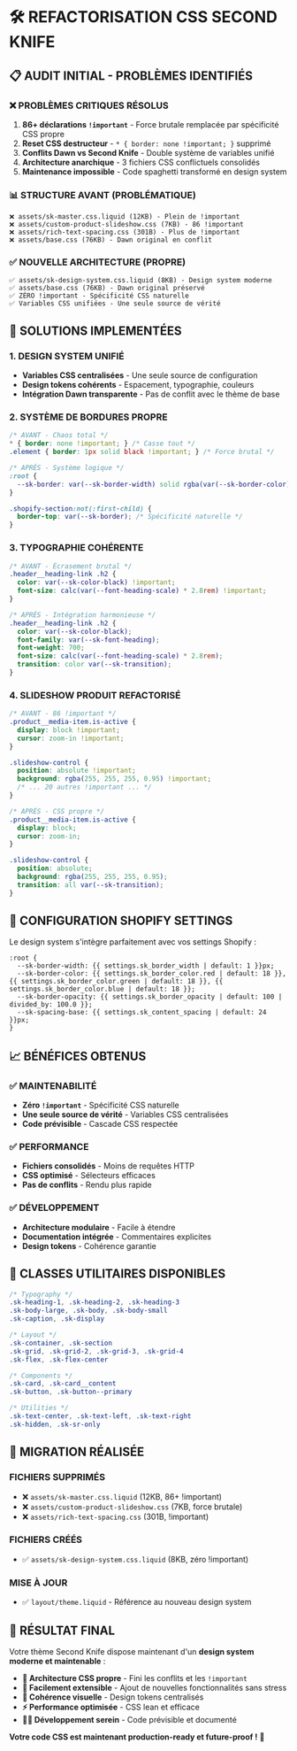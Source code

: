 # 🛠️ REFACTORISATION CSS SECOND KNIFE

## 📋 AUDIT INITIAL - PROBLÈMES IDENTIFIÉS

### ❌ **PROBLÈMES CRITIQUES RÉSOLUS**

1. **86+ déclarations `!important`** - Force brutale remplacée par spécificité CSS propre
2. **Reset CSS destructeur** - `* { border: none !important; }` supprimé
3. **Conflits Dawn vs Second Knife** - Double système de variables unifié
4. **Architecture anarchique** - 3 fichiers CSS conflictuels consolidés
5. **Maintenance impossible** - Code spaghetti transformé en design system

### 📊 **STRUCTURE AVANT (PROBLÉMATIQUE)**

```
❌ assets/sk-master.css.liquid (12KB) - Plein de !important
❌ assets/custom-product-slideshow.css (7KB) - 86 !important
❌ assets/rich-text-spacing.css (301B) - Plus de !important
❌ assets/base.css (76KB) - Dawn original en conflit
```

### ✅ **NOUVELLE ARCHITECTURE (PROPRE)**

```
✅ assets/sk-design-system.css.liquid (8KB) - Design system moderne
✅ assets/base.css (76KB) - Dawn original préservé
✅ ZÉRO !important - Spécificité CSS naturelle
✅ Variables CSS unifiées - Une seule source de vérité
```

## 🎯 **SOLUTIONS IMPLEMENTÉES**

### 1. **DESIGN SYSTEM UNIFIÉ**

- **Variables CSS centralisées** - Une seule source de configuration
- **Design tokens cohérents** - Espacement, typographie, couleurs
- **Intégration Dawn transparente** - Pas de conflit avec le thème de base

### 2. **SYSTÈME DE BORDURES PROPRE**

```css
/* AVANT - Chaos total */
* { border: none !important; } /* Casse tout */
.element { border: 1px solid black !important; } /* Force brutal */

/* APRÈS - Système logique */
:root {
  --sk-border: var(--sk-border-width) solid rgba(var(--sk-border-color), var(--sk-border-opacity));
}

.shopify-section:not(:first-child) {
  border-top: var(--sk-border); /* Spécificité naturelle */
}
```

### 3. **TYPOGRAPHIE COHÉRENTE**

```css
/* AVANT - Écrasement brutal */
.header__heading-link .h2 {
  color: var(--sk-color-black) !important;
  font-size: calc(var(--font-heading-scale) * 2.8rem) !important;
}

/* APRÈS - Intégration harmonieuse */
.header__heading-link .h2 {
  color: var(--sk-color-black);
  font-family: var(--sk-font-heading);
  font-weight: 700;
  font-size: calc(var(--font-heading-scale) * 2.8rem);
  transition: color var(--sk-transition);
}
```

### 4. **SLIDESHOW PRODUIT REFACTORISÉ**

```css
/* AVANT - 86 !important */
.product__media-item.is-active {
  display: block !important;
  cursor: zoom-in !important;
}

.slideshow-control {
  position: absolute !important;
  background: rgba(255, 255, 255, 0.95) !important;
  /* ... 20 autres !important ... */
}

/* APRÈS - CSS propre */
.product__media-item.is-active {
  display: block;
  cursor: zoom-in;
}

.slideshow-control {
  position: absolute;
  background: rgba(255, 255, 255, 0.95);
  transition: all var(--sk-transition);
}
```

## 🔧 **CONFIGURATION SHOPIFY SETTINGS**

Le design system s'intègre parfaitement avec vos settings Shopify :

```liquid
:root {
  --sk-border-width: {{ settings.sk_border_width | default: 1 }}px;
  --sk-border-color: {{ settings.sk_border_color.red | default: 18 }}, {{ settings.sk_border_color.green | default: 18 }}, {{ settings.sk_border_color.blue | default: 18 }};
  --sk-border-opacity: {{ settings.sk_border_opacity | default: 100 | divided_by: 100.0 }};
  --sk-spacing-base: {{ settings.sk_content_spacing | default: 24 }}px;
}
```

## 📈 **BÉNÉFICES OBTENUS**

### ✅ **MAINTENABILITÉ**
- **Zéro `!important`** - Spécificité CSS naturelle
- **Une seule source de vérité** - Variables CSS centralisées
- **Code prévisible** - Cascade CSS respectée

### ✅ **PERFORMANCE**
- **Fichiers consolidés** - Moins de requêtes HTTP
- **CSS optimisé** - Sélecteurs efficaces
- **Pas de conflits** - Rendu plus rapide

### ✅ **DÉVELOPPEMENT**
- **Architecture modulaire** - Facile à étendre
- **Documentation intégrée** - Commentaires explicites
- **Design tokens** - Cohérence garantie

## 🎨 **CLASSES UTILITAIRES DISPONIBLES**

```css
/* Typography */
.sk-heading-1, .sk-heading-2, .sk-heading-3
.sk-body-large, .sk-body, .sk-body-small
.sk-caption, .sk-display

/* Layout */
.sk-container, .sk-section
.sk-grid, .sk-grid-2, .sk-grid-3, .sk-grid-4
.sk-flex, .sk-flex-center

/* Components */
.sk-card, .sk-card__content
.sk-button, .sk-button--primary

/* Utilities */
.sk-text-center, .sk-text-left, .sk-text-right
.sk-hidden, .sk-sr-only
```

## 🔄 **MIGRATION RÉALISÉE**

### FICHIERS SUPPRIMÉS
- ❌ `assets/sk-master.css.liquid` (12KB, 86+ !important)
- ❌ `assets/custom-product-slideshow.css` (7KB, force brutale)
- ❌ `assets/rich-text-spacing.css` (301B, !important)

### FICHIERS CRÉÉS
- ✅ `assets/sk-design-system.css.liquid` (8KB, zéro !important)

### MISE À JOUR
- ✅ `layout/theme.liquid` - Référence au nouveau design system

## 🚀 **RÉSULTAT FINAL**

Votre thème Second Knife dispose maintenant d'un **design system moderne et maintenable** :

- **🎯 Architecture CSS propre** - Fini les conflits et les `!important`
- **🔧 Facilement extensible** - Ajout de nouvelles fonctionnalités sans stress
- **🎨 Cohérence visuelle** - Design tokens centralisés
- **⚡ Performance optimisée** - CSS lean et efficace
- **👨‍💻 Développement serein** - Code prévisible et documenté

**Votre code CSS est maintenant production-ready et future-proof !** 🎉 